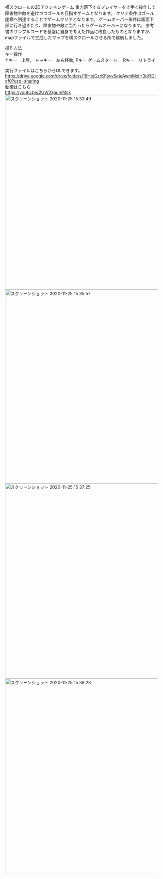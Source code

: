 横スクロールの2Dアクションゲーム
重力落下するプレイヤーを上手く操作して障害物や敵を避けつつゴールを目指すゲームとなります。
クリア条件はゴール座標へ到達することでゲームクリアとなります。
ゲームオーバー条件は画面下部に行き過ぎたり、障害物や敵に当たったらゲームオーバーになります。
参考書のサンプルコードを基盤に自身で考えた作品に改良したものとなりますが、mapファイルで生成したマップを横スクロールさせる所で難航しました。
  
操作方法  
キー操作  
↑キー　上昇,　←→キー　左右移動, Pキー ゲームスタート,　Rキー　リトライ  
  
実行ファイルはこちらからDLできます。  
https://drive.google.com/drive/folders/16HojGzrKFsvvSejeAwmMxIH3pYID-xf0?usp=sharing  
動画はこちら  
https://youtu.be/2UW2zgumMok  
<img width="640" alt="スクリーンショット 2020-11-25 15 33 49" src="https://user-images.githubusercontent.com/71370181/112667057-2913b100-8ea0-11eb-8096-2f8516a2e467.png">
<img width="636" alt="スクリーンショット 2020-11-25 15 35 57" src="https://user-images.githubusercontent.com/71370181/112667067-2a44de00-8ea0-11eb-8a15-31f2969668eb.png">
<img width="642" alt="スクリーンショット 2020-11-25 15 37 25" src="https://user-images.githubusercontent.com/71370181/112667073-2b760b00-8ea0-11eb-9361-832afbdd9acb.png">
<img width="642" alt="スクリーンショット 2020-11-25 15 39 23" src="https://user-images.githubusercontent.com/71370181/112667088-30d35580-8ea0-11eb-9968-15227fa66545.png">
